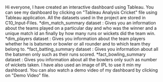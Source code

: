 Hi everyone,
I have created an interactive dashboard using Tableau.
You can see my dashboard by clicking on "Tableau Analysis Cricket" file using Tableau application.
All the datasets used in the project are stored in C10_Input-Files.
  *dim_match_summary dataset : Gives you an information about the teams played on a particular day and who was the winner and a unique match id an finally
  by how many runs or wickets did the team win.
  *dim_players dataset : Gives you information about the team players whether he is batsmen or bowler or all rounder and to which team they belong to.
  *fact_batting_summary dataset : Gives you information about all the batsmen only such as their runs scored.
  *fact_bowling_summary dataset : Gives you information about all the bowlers only such as number of wickets taken.
I have also used an image of IPL to use it min my dashboard.
You can also watch a demo video of my dashboard by clicking on "Demo Video" file.
